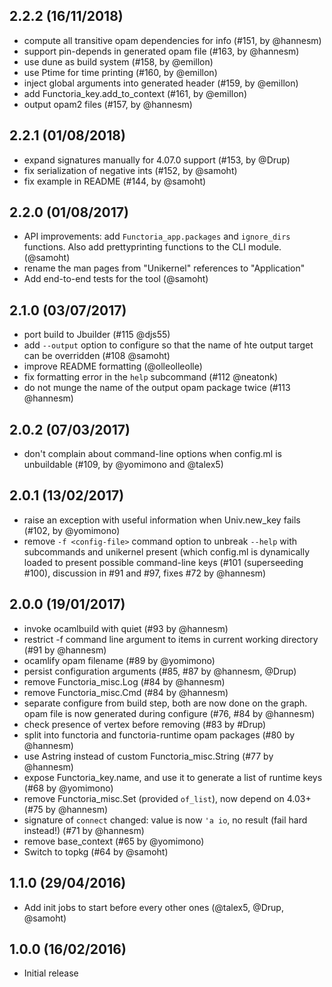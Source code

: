 ## 2.2.2 (16/11/2018)

* compute all transitive opam dependencies for info (#151, by @hannesm)
* support pin-depends in generated opam file (#163, by @hannesm)
* use dune as build system (#158, by @emillon)
* use Ptime for time printing (#160, by @emillon)
* inject global arguments into generated header (#159, by @emillon)
* add Functoria_key.add_to_context (#161, by @emillon)
* output opam2 files (#157, by @hannesm)

## 2.2.1 (01/08/2018)

* expand signatures manually for 4.07.0 support (#153, by @Drup)
* fix serialization of negative ints (#152, by @samoht)
* fix example in README (#144, by @samoht)

## 2.2.0 (01/08/2017)

* API improvements: add `Functoria_app.packages` and `ignore_dirs`
  functions. Also add prettyprinting functions to the CLI module. (@samoht)
* rename the man pages from "Unikernel" references to "Application"
* Add end-to-end tests for the tool (@samoht)

## 2.1.0 (03/07/2017)

* port build to Jbuilder (#115 @djs55)
* add `--output` option to configure so that the name of hte output target can be overridden (#108 @samoht)
* improve README formatting (@olleolleolle)
* fix formatting error in the `help` subcommand (#112 @neatonk)
* do not munge the name of the output opam package twice (#113 @hannesm)

## 2.0.2 (07/03/2017)

* don't complain about command-line options when config.ml is unbuildable (#109, by @yomimono and @talex5)

## 2.0.1 (13/02/2017)

* raise an exception with useful information when Univ.new_key fails (#102, by @yomimono)
* remove `-f <config-file>` command option to unbreak `--help` with subcommands
  and unikernel present (which config.ml is dynamically loaded to present
  possible command-line keys (#101 (superseeding #100), discussion in #91 and
  #97, fixes #72 by @hannesm)

## 2.0.0 (19/01/2017)

* invoke ocamlbuild with quiet (#93 by @hannesm)
* restrict -f command line argument to items in current working directory (#91 by @hannesm)
* ocamlify opam filename (#89 by @yomimono)
* persist configuration arguments (#85, #87 by @hannesm, @Drup)
* remove Functoria_misc.Log (#84 by @hannesm)
* remove Functoria_misc.Cmd (#84 by @hannesm)
* separate configure from build step, both are now done on the graph.  opam file is now generated during configure (#76, #84 by @hannesm)
* check presence of vertex before removing (#83 by #Drup)
* split into functoria and functoria-runtime opam packages (#80 by @hannesm)
* use Astring instead of custom Functoria_misc.String (#77 by @hannesm)
* expose Functoria_key.name, and use it to generate a list of runtime keys (#68 by @yomimono)
* remove Functoria_misc.Set (provided `of_list`), now depend on 4.03+ (#75 by @hannesm)
* signature of `connect` changed: value is now `'a io`, no result (fail hard instead!) (#71 by @hannesm)
* remove base_context (#65 by @yomimono)
* Switch to topkg (#64 by @samoht)

## 1.1.0 (29/04/2016)

* Add init jobs to start before every other ones (@talex5, @Drup, @samoht)

## 1.0.0 (16/02/2016)

* Initial release
